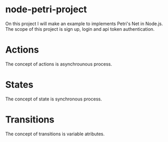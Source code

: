 # node-petri-project
On this project I will make an example to implements Petri's Net in Node.js. The scope of this project is sign up, login and api token authentication.

# Actions
The concept of actions is asynchrounous process.

# States
The concept of state is synchronous process.

# Transitions
The concept of transitions is variable atributes.
